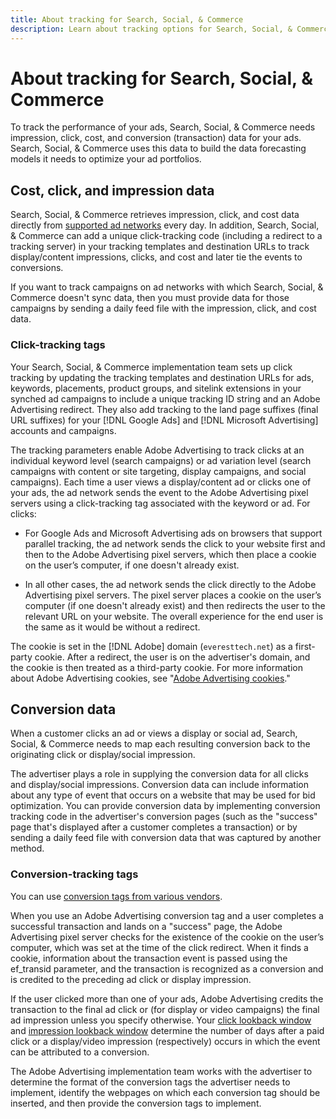 ```yaml
---
title: About tracking for Search, Social, & Commerce
description: Learn about tracking options for Search, Social, & Commerce.
---
```

# About tracking for Search, Social, & Commerce

To track the performance of your ads, Search, Social, & Commerce needs impression, click, cost, and conversion (transaction) data for your ads. Search, Social, & Commerce uses this data to build the data forecasting models it needs to optimize your ad portfolios.

## Cost, click, and impression data

Search, Social, & Commerce retrieves impression, click, and cost data directly from [supported ad networks](/help/search-social-commerce/introduction/supported-inventory.md) every day. In addition, Search, Social, & Commerce can add a unique click-tracking code (including a redirect to a tracking server) in your tracking templates and destination URLs to track display/content impressions, clicks, and cost and later tie the events to conversions.

If you want to track campaigns on ad networks with which Search, Social, & Commerce doesn't sync data, then you must provide data for those campaigns by sending a daily feed file with the impression, click, and cost data.

### Click-tracking tags

Your Search, Social, & Commerce implementation team sets up click tracking by updating the tracking templates and destination URLs for ads, keywords, placements, product groups, and sitelink extensions in your synched ad campaigns to include a unique tracking ID string and an Adobe Advertising redirect. They also add tracking to the land page suffixes (final URL suffixes) for your [!DNL Google Ads] and [!DNL Microsoft Advertising] accounts and campaigns.

The tracking parameters enable Adobe Advertising to track clicks at an individual keyword level (search campaigns) or ad variation level (search campaigns with content or site targeting, display campaigns, and social campaigns). Each time a user views a display/content ad or clicks one of your ads, the ad network sends the event to the Adobe Advertising pixel servers using a click-tracking tag associated with the keyword or ad. For clicks:
  
* For Google Ads and Microsoft Advertising ads on browsers that support parallel tracking, the ad network sends the click to your website first and then to the Adobe Advertising pixel servers, which then place a cookie on the user’s computer, if one doesn't already exist.
  
* In all other cases, the ad network sends the click directly to the Adobe Advertising pixel servers. The pixel server places a cookie on the user’s computer (if one doesn't already exist) and then redirects the user to the relevant URL on your website. The overall experience for the end user is the same as it would be without a redirect.

The cookie is set in the [!DNL Adobe] domain (`everesttech.net`) as a first-party cookie. After a redirect, the user is on the advertiser's domain, and the cookie is then treated as a third-party cookie. For more information about Adobe Advertising cookies, see "[Adobe Advertising cookies](https://experienceleague.adobe.com/docs/core-services/interface/ec-cookies/cookies-advertising-cloud.html)."

## Conversion data

When a customer clicks an ad or views a display or social ad, Search, Social, & Commerce needs to map each resulting conversion back to the originating click or display/social impression.

The advertiser plays a role in supplying the conversion data for all clicks and display/social impressions. Conversion data can include information about any type of event that occurs on a website that may be used for bid optimization. You can provide conversion data by implementing conversion tracking code in the advertiser's conversion pages (such as the "success" page that's displayed after a customer completes a transaction) or by sending a daily feed file with conversion data that was captured by another method.

### Conversion-tracking tags

You can use [conversion tags from various vendors](/help/search-social-commerce/tracking/conversion-tracking-about.md).
  
When you use an Adobe Advertising conversion tag and a user completes a successful transaction and lands on a "success" page, the Adobe Advertising pixel server checks for the existence of the cookie on the user’s computer, which was set at the time of the click redirect. When it finds a cookie, information about the transaction event is passed using the ef_transid parameter, and the transaction is recognized as a conversion and is credited to the preceding ad click or display impression.

If the user clicked more than one of your ads, Adobe Advertising credits the transaction to the final ad click or (for display or video campaigns) the final ad impression unless you specify otherwise. Your [click lookback window](/help/search-social-commerce/glossary.md#c-d) and [impression lookback window](/help/search-social-commerce/glossary.md#i-j) determine the number of days after a paid click or a display/video impression (respectively) occurs in which the event can be attributed to a conversion.
  
The Adobe Advertising implementation team works with the advertiser to determine the format of the conversion tags the advertiser needs to implement, identify the webpages on which each conversion tag should be inserted, and then provide the conversion tags to implement.

